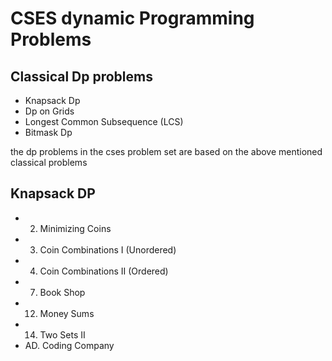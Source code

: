 # CSES dynamic Programming Problems

## Classical Dp problems

- Knapsack Dp
- Dp on Grids
- Longest Common Subsequence (LCS)
- Bitmask Dp

the dp problems in the cses problem set are based on the above mentioned classical problems

## Knapsack DP
- 2.  Minimizing Coins
- 3.  Coin Combinations I (Unordered)
- 4.  Coin Combinations II (Ordered)	
- 7.  Book Shop
- 12. Money Sums	
- 14. Two Sets II
- AD. Coding Company
